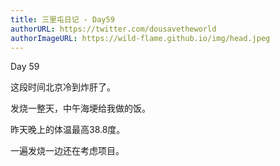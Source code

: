```yaml
---
title: 三里屯日记 - Day59
authorURL: https://twitter.com/dousavetheworld
authorImageURL: https://wild-flame.github.io/img/head.jpeg
---
```


Day 59

这段时间北京冷到炸肝了。

发烧一整天，中午海埂给我做的饭。

昨天晚上的体温最高38.8度。

一遍发烧一边还在考虑项目。